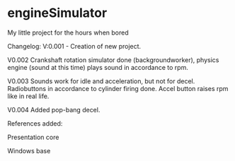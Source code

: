 # engineSimulator
My little project for the hours when bored

Changelog:
V:0.001 - Creation of new project.

V0.002 Crankshaft rotation simulator done (backgroundworker), physics engine (sound at this time) plays sound in accordance to rpm.

V0.003 Sounds work for idle and acceleration, but not for decel. Radiobuttons in accordance to cylinder firing done. Accel button raises rpm like in real life.

V0.004 Added pop-bang decel.

References added: 

Presentation core

Windows base
